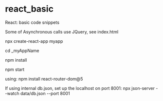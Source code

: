 # react_basic
React: basic code snippets

Some of Asynchronous calls use JQuery, see index.html

npx create-react-app myapp 

cd _myAppName 

npm install 

npm start 

using:
npm install react-router-dom@5

If using internal db.json, set up the localhost on port 8001:
npx json-server --watch data/db.json --port 8001

